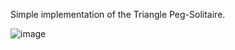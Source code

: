 Simple implementation of the Triangle Peg-Solitaire.

![image](https://github.com/user-attachments/assets/4e020d62-a165-422c-99f3-291943bd8b59)
